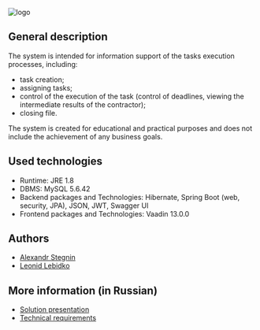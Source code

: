 ![logo](https://i.ibb.co/2gLt0g7/logo.jpg)

## General description
The system is intended for information support of the tasks execution processes, including:
* task creation;
* assigning tasks;
* control of the execution of the task (control of deadlines, viewing the intermediate results of the contractor);
* closing file.

The system is created for educational and practical purposes and does not include the achievement of any business goals.

## Used technologies
* Runtime: JRE 1.8
* DBMS: MySQL 5.6.42
* Backend packages and Technologies: Hibernate, Spring Boot (web, security, JPA), JSON, JWT, Swagger UI
* Frontend packages and Technologies: Vaadin 13.0.0

## Authors
* [Alexandr Stegnin](https://github.com/AlexandrStegnin)
* [Leonid Lebidko](https://github.com/llebidko)

## More information (in Russian)
* [Solution presentation](https://docs.google.com/presentation/d/e/2PACX-1vRpu78g-KbxDQi-5f06kjJBX_Sf20MRa279eKzpTVRnZcb2gGDZ713t8Pap_itZggYQVgsfbp-aU1M1/pub?start=false&loop=false&delayms=3000)
* [Technical requirements](https://docs.google.com/document/d/e/2PACX-1vSHfTg3vfrfIgFAVu9E2cTcAIb9I3ZTQcBNxgJrd-He629kVhGCFHn2AghCJHFQzpvzIst5b300V4pz/pub)

